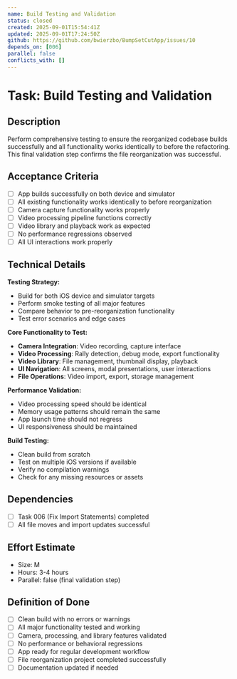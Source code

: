 ```yaml
---
name: Build Testing and Validation
status: closed
created: 2025-09-01T15:54:41Z
updated: 2025-09-01T17:24:50Z
github: https://github.com/bwierzbo/BumpSetCutApp/issues/10
depends_on: [006]
parallel: false
conflicts_with: []
---
```


# Task: Build Testing and Validation

## Description
Perform comprehensive testing to ensure the reorganized codebase builds successfully and all functionality works identically to before the refactoring. This final validation step confirms the file reorganization was successful.

## Acceptance Criteria
- [ ] App builds successfully on both device and simulator
- [ ] All existing functionality works identically to before reorganization
- [ ] Camera capture functionality works properly
- [ ] Video processing pipeline functions correctly
- [ ] Video library and playback work as expected
- [ ] No performance regressions observed
- [ ] All UI interactions work properly

## Technical Details
**Testing Strategy:**
- Build for both iOS device and simulator targets
- Perform smoke testing of all major features
- Compare behavior to pre-reorganization functionality
- Test error scenarios and edge cases

**Core Functionality to Test:**
- **Camera Integration**: Video recording, capture interface
- **Video Processing**: Rally detection, debug mode, export functionality  
- **Video Library**: File management, thumbnail display, playback
- **UI Navigation**: All screens, modal presentations, user interactions
- **File Operations**: Video import, export, storage management

**Performance Validation:**
- Video processing speed should be identical
- Memory usage patterns should remain the same
- App launch time should not regress
- UI responsiveness should be maintained

**Build Testing:**
- Clean build from scratch
- Test on multiple iOS versions if available
- Verify no compilation warnings
- Check for any missing resources or assets

## Dependencies
- [ ] Task 006 (Fix Import Statements) completed
- [ ] All file moves and import updates successful

## Effort Estimate
- Size: M  
- Hours: 3-4 hours
- Parallel: false (final validation step)

## Definition of Done
- [ ] Clean build with no errors or warnings
- [ ] All major functionality tested and working
- [ ] Camera, processing, and library features validated
- [ ] No performance or behavioral regressions
- [ ] App ready for regular development workflow
- [ ] File reorganization project completed successfully
- [ ] Documentation updated if needed

